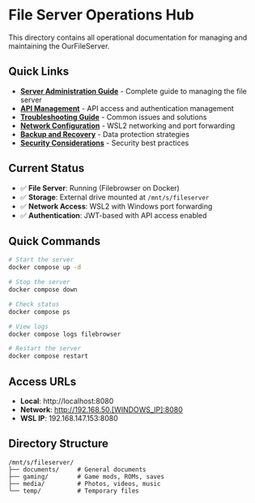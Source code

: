 # File Server Operations Hub

This directory contains all operational documentation for managing and maintaining the OurFileServer.

## Quick Links

- [**Server Administration Guide**](./server-administration.md) - Complete guide to managing the file server
- [**API Management**](./api-management.md) - API access and authentication management
- [**Troubleshooting Guide**](./troubleshooting.md) - Common issues and solutions
- [**Network Configuration**](./network-setup.md) - WSL2 networking and port forwarding
- [**Backup and Recovery**](./backup-recovery.md) - Data protection strategies
- [**Security Considerations**](./security.md) - Security best practices

## Current Status

- ✅ **File Server**: Running (Filebrowser on Docker)
- ✅ **Storage**: External drive mounted at `/mnt/s/fileserver`
- ✅ **Network Access**: WSL2 with Windows port forwarding
- ✅ **Authentication**: JWT-based with API access enabled

## Quick Commands

```bash
# Start the server
docker compose up -d

# Stop the server
docker compose down

# Check status
docker compose ps

# View logs
docker compose logs filebrowser

# Restart the server
docker compose restart
```

## Access URLs

- **Local**: http://localhost:8080
- **Network**: http://192.168.50.[WINDOWS_IP]:8080
- **WSL IP**: 192.168.147.153:8080

## Directory Structure

```
/mnt/s/fileserver/
├── documents/     # General documents
├── gaming/        # Game mods, ROMs, saves
├── media/         # Photos, videos, music
└── temp/          # Temporary files
```
